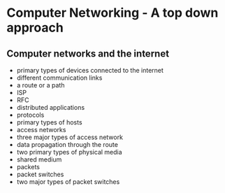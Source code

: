 # Computer Networking - A top down approach

## Computer networks and the internet

- primary types of devices connected to the internet
- different communication links
- a route or a path
- ISP
- RFC
- distributed applications
- protocols
- primary types of hosts
- access networks
- three major types of access network
- data propagation through the route
- two primary types of physical media
- shared medium
- packets
- packet switches
- two major types of packet switches
